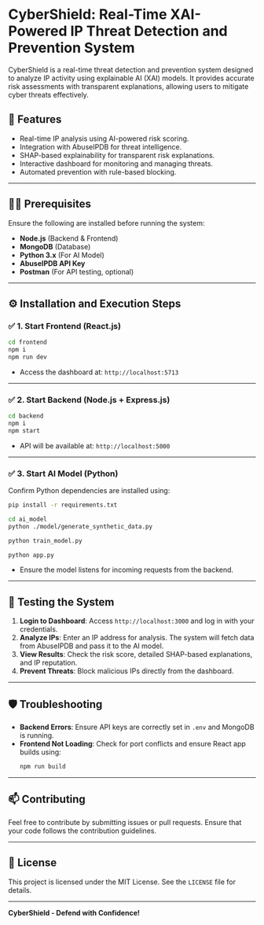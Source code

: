 # CyberShield: Real-Time XAI-Powered IP Threat Detection and Prevention System

CyberShield is a real-time threat detection and prevention system designed to analyze IP activity using explainable AI (XAI) models. It provides accurate risk assessments with transparent explanations, allowing users to mitigate cyber threats effectively.

## 🚀 **Features**
- Real-time IP analysis using AI-powered risk scoring.
- Integration with AbuseIPDB for threat intelligence.
- SHAP-based explainability for transparent risk explanations.
- Interactive dashboard for monitoring and managing threats.
- Automated prevention with rule-based blocking.

---

## 🧑‍💻 **Prerequisites**
Ensure the following are installed before running the system:
- **Node.js** (Backend & Frontend)
- **MongoDB** (Database)
- **Python 3.x** (For AI Model)
- **AbuseIPDB API Key**
- **Postman** (For API testing, optional)

---

## ⚙️ **Installation and Execution Steps**

### ✅ **1. Start Frontend (React.js)**
```bash
cd frontend
npm i
npm run dev
```
- Access the dashboard at: `http://localhost:5713`

---

### ✅ **2. Start Backend (Node.js + Express.js)**
```bash
cd backend
npm i
npm start
```
- API will be available at: `http://localhost:5000`

---

### ✅ **3. Start AI Model (Python)**
Confirm Python dependencies are installed using:
  ```bash
  pip install -r requirements.txt
  ```
```bash
cd ai_model
python ./model/generate_synthetic_data.py
```
```bash
python train_model.py
```
```bash
python app.py
```
- Ensure the model listens for incoming requests from the backend.

---

## 🧪 **Testing the System**
1. **Login to Dashboard**: Access `http://localhost:3000` and log in with your credentials.
2. **Analyze IPs**: Enter an IP address for analysis. The system will fetch data from AbuseIPDB and pass it to the AI model.
3. **View Results**: Check the risk score, detailed SHAP-based explanations, and IP reputation.
4. **Prevent Threats**: Block malicious IPs directly from the dashboard.

---

## 🛡️ **Troubleshooting**
- **Backend Errors**: Ensure API keys are correctly set in `.env` and MongoDB is running.
- **Frontend Not Loading**: Check for port conflicts and ensure React app builds using:
  ```bash
  npm run build
  ```

---

## 📫 **Contributing**
Feel free to contribute by submitting issues or pull requests. Ensure that your code follows the contribution guidelines.

---

## 📝 **License**
This project is licensed under the MIT License. See the `LICENSE` file for details.

---

**CyberShield - Defend with Confidence!**

